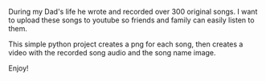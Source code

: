 During my Dad's life he wrote and recorded over 300 original songs. I want to upload these songs to youtube so friends and family can easily listen to them.

This simple python project creates a png for each song, then creates a video with the recorded song audio and the song name image.

Enjoy!